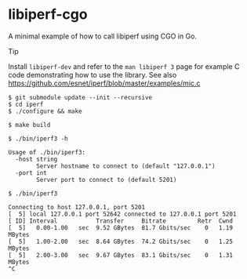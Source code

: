 # libiperf-cgo

A minimal example of how to call libiperf using CGO in Go.

> [!TIP]
> Install `libiperf-dev` and refer to the `man libiperf 3` page for example C code demonstrating how to use the library.
> See also https://github.com/esnet/iperf/blob/master/examples/mic.c

```
$ git submodule update --init --recursive
$ cd iperf
$ ./configure && make
```

```
$ make build
```

```
$ ./bin/iperf3 -h

Usage of ./bin/iperf3:
  -host string
        Server hostname to connect to (default "127.0.0.1")
  -port int
        Server port to connect to (default 5201)
```

```
$ ./bin/iperf3

Connecting to host 127.0.0.1, port 5201
[  5] local 127.0.0.1 port 52642 connected to 127.0.0.1 port 5201
[ ID] Interval           Transfer     Bitrate         Retr  Cwnd
[  5]   0.00-1.00   sec  9.52 GBytes  81.7 Gbits/sec    0   1.19 MBytes
[  5]   1.00-2.00   sec  8.64 GBytes  74.2 Gbits/sec    0   1.25 MBytes
[  5]   2.00-3.00   sec  9.67 GBytes  83.1 Gbits/sec    0   1.31 MBytes
^C
```